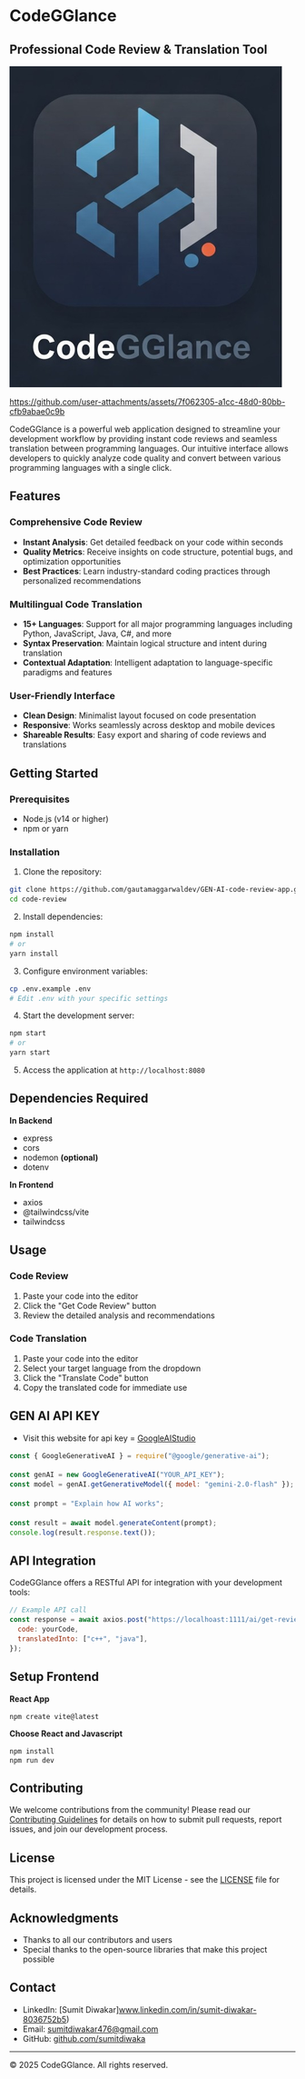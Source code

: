 # CodeGGlance

## Professional Code Review & Translation Tool

![CodeGGlance Logo](assets/logo.jpeg)


https://github.com/user-attachments/assets/7f062305-a1cc-48d0-80bb-cfb9abae0c9b


CodeGGlance is a powerful web application designed to streamline your development workflow by providing instant code reviews and seamless translation between programming languages. Our intuitive interface allows developers to quickly analyze code quality and convert between various programming languages with a single click.

## Features

### Comprehensive Code Review
- **Instant Analysis**: Get detailed feedback on your code within seconds
- **Quality Metrics**: Receive insights on code structure, potential bugs, and optimization opportunities
- **Best Practices**: Learn industry-standard coding practices through personalized recommendations

### Multilingual Code Translation
- **15+ Languages**: Support for all major programming languages including Python, JavaScript, Java, C#, and more
- **Syntax Preservation**: Maintain logical structure and intent during translation
- **Contextual Adaptation**: Intelligent adaptation to language-specific paradigms and features

### User-Friendly Interface
- **Clean Design**: Minimalist layout focused on code presentation
- **Responsive**: Works seamlessly across desktop and mobile devices
- **Shareable Results**: Easy export and sharing of code reviews and translations

## Getting Started

### Prerequisites
- Node.js (v14 or higher)
- npm or yarn

### Installation

1. Clone the repository:
```bash
git clone https://github.com/gautamaggarwaldev/GEN-AI-code-review-app.git
cd code-review
```

2. Install dependencies:
```bash
npm install
# or
yarn install
```

3. Configure environment variables:
```bash
cp .env.example .env
# Edit .env with your specific settings
```

4. Start the development server:
```bash
npm start
# or
yarn start
```

5. Access the application at `http://localhost:8080`

## Dependencies Required

**In Backend**
- express
- cors
- nodemon **(optional)**
- dotenv

**In Frontend**
- axios
- @tailwindcss/vite
- tailwindcss


## Usage

### Code Review

1. Paste your code into the editor
2. Click the "Get Code Review" button
3. Review the detailed analysis and recommendations

### Code Translation

1. Paste your code into the editor
2. Select your target language from the dropdown
3. Click the "Translate Code" button
4. Copy the translated code for immediate use

## GEN AI API KEY

- Visit this website for api key = [GoogleAIStudio](https://aistudio.google.com/)

```javascript
const { GoogleGenerativeAI } = require("@google/generative-ai");

const genAI = new GoogleGenerativeAI("YOUR_API_KEY");
const model = genAI.getGenerativeModel({ model: "gemini-2.0-flash" });

const prompt = "Explain how AI works";

const result = await model.generateContent(prompt);
console.log(result.response.text());
```

## API Integration

CodeGGlance offers a RESTful API for integration with your development tools:

```javascript
// Example API call
const response = await axios.post("https://localhoast:1111/ai/get-review", {
  code: yourCode,
  translatedInto: ["c++", "java"],
});
```

## Setup Frontend

**React App**
```
npm create vite@latest
```

**Choose React and Javascript**

```
npm install
npm run dev
```

## Contributing

We welcome contributions from the community! Please read our [Contributing Guidelines](CONTRIBUTING.md) for details on how to submit pull requests, report issues, and join our development process.

## License

This project is licensed under the MIT License - see the [LICENSE](LICENSE) file for details.

## Acknowledgments

- Thanks to all our contributors and users
- Special thanks to the open-source libraries that make this project possible

## Contact

- LinkedIn: [Sumit Diwakar]www.linkedin.com/in/sumit-diwakar-8036752b5)
- Email: sumitdiwakar476@gmail.com
- GitHub: [github.com/sumitdiwaka](https://github.com/sumitdiwaka)

---

© 2025 CodeGGlance. All rights reserved.

